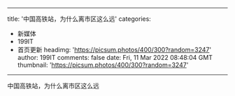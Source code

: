 
---
title: '中国高铁站，为什么离市区这么远'
categories: 
 - 新媒体
 - 199IT
 - 首页更新
headimg: 'https://picsum.photos/400/300?random=3247'
author: 199IT
comments: false
date: Fri, 11 Mar 2022 08:48:04 GMT
thumbnail: 'https://picsum.photos/400/300?random=3247'
---

<div>   
中国高铁站，为什么离市区这么远  
</div>
            